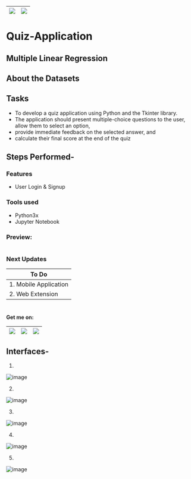 |      ![](https://img.shields.io/badge/python-3.x-blue?logo=python&logoColor=yellow&labelColor=black)                    | ![](https://img.shields.io/badge/License-MIT-green?labelColor=black)
|-------------------------------------------------------------------------------------------------------------------------|--------------------------------|
# Quiz-Application
## Multiple Linear Regression

## About the Datasets


## Tasks

- To develop a quiz application using Python and the Tkinter library.
- The application should present multiple-choice questions to the user, allow them to select an option,
- provide immediate feedback on the selected answer, and
- calculate their final score at the end of the quiz
  
## Steps Performed- 


### Features

- User Login & Signup

       
### Tools used
- Python3x
- Jupyter Notebook


### Preview:


#


### Next Updates 

| To Do                     |
|---------------------------|
| 1. Mobile Application     |
| 2. Web Extension          |

#

**Get me on:** <br>

| [![](https://img.shields.io/badge/LinkedIn-pramodmaurya9621-blue?logo=Linkedin&logoColor=blue&labelColor=black)](https://www.linkedin.com/in/pramodmaurya9621/) | [![](https://img.shields.io/badge/Gmail-pramod.maurya12321%40gmail.com-red?logo=Gmail&logoColor=Red&labelColor=black)](mailto:pramod.maurya12321@gmail.com) | [![](https://img.shields.io/badge/Telegram-PramodMaurya9621-blue?logo=Telegram&labelColor=black)](https://t.me/PramodMaurya9621) |
|--------------------------------------------|-------------------------------------------------|------------------------------------------|







## Interfaces- 

1.

![image](https://github.com/Pramod2021-24IT/Quiz-Application/assets/95674009/dd88009d-2430-4f25-8380-0602dca592a9)

2.

![image](https://github.com/Pramod2021-24IT/Quiz-Application/assets/95674009/964779d9-4afd-4b80-8a02-dba1f7c9e6fc)

3.

![image](https://github.com/Pramod2021-24IT/Quiz-Application/assets/95674009/29d9600e-c579-4f6a-a454-a47616a4f876)

4.

![image](https://github.com/Pramod2021-24IT/Quiz-Application/assets/95674009/cad885a5-a058-46ae-a5f4-2bc5f095689c)

5.

![image](https://github.com/Pramod2021-24IT/Quiz-Application/assets/95674009/a6d139c5-b5be-4132-937f-4009266fc670)
